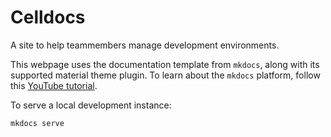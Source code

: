 # Celldocs

A site to help teammembers manage development environments.

This webpage uses the documentation template from `mkdocs`, along with its supported material theme plugin. To learn about the `mkdocs` platform, follow this [YouTube tutorial](https://www.youtube.com/watch?v=Q-YA_dA8C20).

To serve a local development instance:

```zsh
mkdocs serve
```
